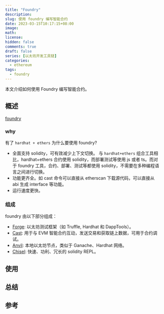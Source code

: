 ```yaml
---
title: "Foundry"
description:
slug: 使用 foundry 编写智能合约
date: 2023-03-15T10:17:15+08:00
image:
math:
license:
hidden: false
comments: true
draft: false
series: [以太坊开发工具链]
categories:
  - ethereum
tags:
  - foundry
---
```


本文介绍如何使用 Foundry 编写智能合约。

<!--more-->

## 概述

[foundry](https://github.com/foundry-rs/foundry)

### why

有了 `hardhat + ethers` 为什么要使用 foundry?

- 全面支持 solidity，可有效减少上下文切换。
  与 `hardhat+ethers` 组合工具相比，hardhat+ethers 合约使用 solidity，而部署测试等使用 js 或者 ts。而对于 foundry 工具，合约、部署、测试等都使用 solidity，不需要在多种编程语言之间进行切换。
- 功能更齐全。如 cast 命令可以直接从 etherscan 下载源代码，可以直接从 abi 生成 interface 等功能。
- 运行速度更快。

### 组成

foundry 由以下部分组成：

- [Forge](https://github.com/foundry-rs/foundry/blob/master/forge): 以太坊测试框架（如 Truffle, Hardhat 和 DappTools）。
- [Cast](https://github.com/foundry-rs/foundry/blob/master/cast): 用于与 EVM 智能合约互动，发送交易和获取链上数据，可用于合约调试。
- [Anvil](https://github.com/foundry-rs/foundry/blob/master/anvil): 本地以太坊节点，类似于 Ganache、Hardhat 网络。
- [Chisel](https://github.com/foundry-rs/foundry/blob/master/chisel): 快速、功利、冗长的 solidity REPL。

## 使用

## 总结

## 参考
